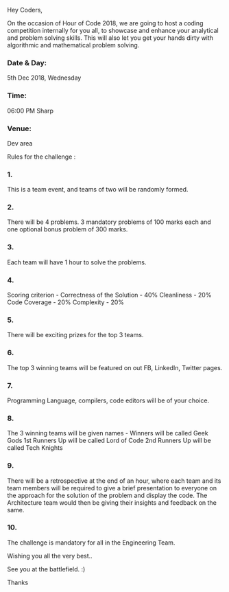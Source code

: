 
Hey Coders,

On the occasion of Hour of Code 2018, we are going to host a coding competition internally for you all, to showcase and enhance your analytical and problem solving skills. This will also let you get your hands dirty with algorithmic and mathematical problem solving.

<h3>Date & Day:</h3> 5th Dec 2018, Wednesday
<h3>Time:</h3> 06:00 PM Sharp
<h3>Venue:</h3> Dev area

Rules for the challenge :

<h3>1.</h3> This is a team event, and teams of two will be randomly formed.
<h3>2.</h3> There will be 4 problems. 3 mandatory problems of 100 marks each and one optional bonus problem of 300 marks.
<h3>3.</h3> Each team will have 1 hour to solve the problems.
<h3>4.</h3> Scoring criterion -
  Correctness of the Solution - 40%
  Cleanliness - 20%
  Code Coverage - 20%
  Complexity - 20%
<h3>5.</h3> There will be exciting prizes for the top 3 teams.
<h3>6.</h3> The top 3 winning teams will be featured on out FB, LinkedIn, Twitter pages.
<h3>7.</h3> Programming Language, compilers, code editors will be of your choice.
<h3>8.</h3> The 3 winning teams will be given names -
  Winners will be called Geek Gods
  1st Runners Up will be called Lord of Code
  2nd Runners Up will be called Tech Knights
<h3>9.</h3> There will be a retrospective at the end of an hour, where each team and its team members will be required to give a brief presentation to everyone on the approach for the solution of the problem and display the code. The Architecture team would then be giving their insights and feedback on the same.
<h3>10.</h3> The challenge is mandatory for all in the Engineering Team.

Wishing you all the very best..

See you at the battlefield. :)

Thanks

